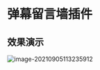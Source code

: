 # 弹幕留言墙插件

## 效果演示

![image-20210905113235912](https://img.xiaoyou66.com/2021/09/05/e7667bb726fa0.png)
